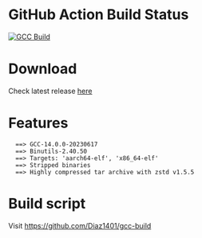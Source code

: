# GitHub Action Build Status
[![GCC Build](https://github.com/Diaz1401/gcc-build/actions/workflows/toolchain-build.yml/badge.svg?branch=main)](https://github.com/Diaz1401/gcc-build/actions/workflows/toolchain-build.yml)

# Download
Check latest release [here](https://github.com/Diaz1401/gcc/releases/latest)

# Features
```
  ==> GCC-14.0.0-20230617
  ==> Binutils-2.40.50
  ==> Targets: 'aarch64-elf', 'x86_64-elf'
  ==> Stripped binaries
  ==> Highly compressed tar archive with zstd v1.5.5
```

# Build script
Visit https://github.com/Diaz1401/gcc-build

